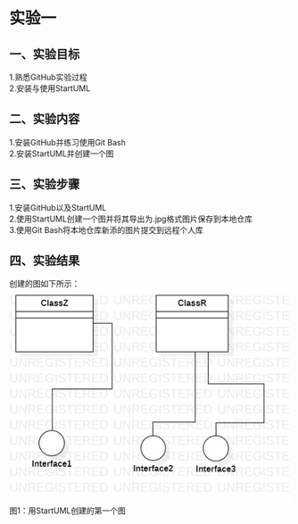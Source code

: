 # 实验一

## 一、实验目标

1.熟悉GitHub实验过程  
2.安装与使用StartUML  

## 二、实验内容

1.安装GitHub并练习使用Git Bash  
2.安装StartUML并创建一个图  

## 三、实验步骤

1.安装GitHub以及StartUML  
2.使用StartUML创建一个图并将其导出为.jpg格式图片保存到本地仓库  
3.使用Git Bash将本地仓库新添的图片提交到远程个人库  

## 四、实验结果

创建的图如下所示：  
![第一个UML图](./model1.jpg)  
图1：用StartUML创建的第一个图
